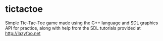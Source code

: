 tictactoe
=========

Simple Tic-Tac-Toe game made using the C++ language and SDL graphics API for practice, along with help from the SDL tutorials provided at http://lazyfoo.net
